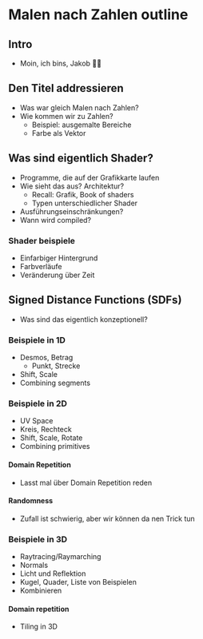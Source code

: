 # Malen nach Zahlen outline

## Intro

- Moin, ich bins, Jakob 🙋‍♀️

## Den Titel addressieren

- Was war gleich Malen nach Zahlen?
- Wie kommen wir zu Zahlen?
  - Beispiel: ausgemalte Bereiche
  - Farbe als Vektor

## Was sind eigentlich Shader?

- Programme, die auf der Grafikkarte laufen
- Wie sieht das aus? Architektur?
  - Recall: Grafik, Book of shaders
  - Typen unterschiedlicher Shader
- Ausführungseinschränkungen?
- Wann wird compiled?

### Shader beispiele

- Einfarbiger Hintergrund
- Farbverläufe
- Veränderung über Zeit

## Signed Distance Functions (SDFs)

- Was sind das eigentlich konzeptionell?

### Beispiele in 1D

- Desmos, Betrag
  - Punkt, Strecke
- Shift, Scale
- Combining segments

### Beispiele in 2D

- UV Space
- Kreis, Rechteck
- Shift, Scale, Rotate
- Combining primitives

#### Domain Repetition

- Lasst mal über Domain Repetition reden

#### Randomness

- Zufall ist schwierig, aber wir können da nen Trick tun

### Beispiele in 3D

- Raytracing/Raymarching
- Normals
- Licht und Reflektion
- Kugel, Quader, Liste von Beispielen
- Kombinieren

#### Domain repetition

- Tiling in 3D
